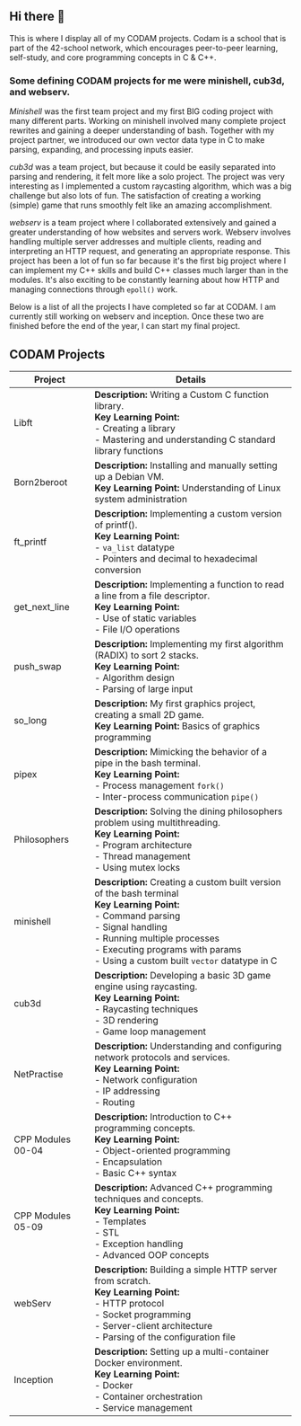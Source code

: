 ## Hi there 👋

This is where I display all of my CODAM projects. Codam is a school that is part of the 42-school network, which encourages peer-to-peer learning, self-study, and core programming concepts in C & C++.

### Some defining CODAM projects for me were minishell, cub3d, and webserv.

*Minishell* was the first team project and my first BIG coding project with many different parts. Working on minishell involved many complete project rewrites and gaining a deeper understanding of bash. Together with my project partner, we introduced our own vector data type in C to make parsing, expanding, and processing inputs easier.

*cub3d* was a team project, but because it could be easily separated into parsing and rendering, it felt more like a solo project. The project was very interesting as I implemented a custom raycasting algorithm, which was a big challenge but also lots of fun. The satisfaction of creating a working (simple) game that runs smoothly felt like an amazing accomplishment.

*webserv* is a team project where I collaborated extensively and gained a greater understanding of how websites and servers work. Webserv involves handling multiple server addresses and multiple clients, reading and interpreting an HTTP request, and generating an appropriate response. This project has been a lot of fun so far because it's the first big project where I can implement my C++ skills and build C++ classes much larger than in the modules. It's also exciting to be constantly learning about how HTTP and managing connections through `epoll()` work.

Below is a list of all the projects I have completed so far at CODAM. I am currently still working on webserv and inception. Once these two are finished before the end of the year, I can start my final project.






## CODAM Projects

| Project        | Details                                                                 |
|--------------------|-------------------------------------------------------------------------|
| Libft              | **Description:** Writing a Custom C function library. <br> **Key Learning Point:**<br> - Creating a library<br> - Mastering and understanding C standard library functions |
| Born2beroot        | **Description:** Installing and manually setting up a Debian VM. <br> **Key Learning Point:** Understanding of Linux system administration |
| ft_printf          | **Description:** Implementing a custom version of printf(). <br> **Key Learning Point:**<br> - `va_list` datatype<br> - Pointers and decimal to hexadecimal conversion |
| get_next_line      | **Description:** Implementing a function to read a line from a file descriptor. <br> **Key Learning Point:**<br> - Use of static variables<br> - File I/O operations |
| push_swap          | **Description:** Implementing my first algorithm (RADIX) to sort 2 stacks. <br> **Key Learning Point:**<br> - Algorithm design<br> - Parsing of large input |
| so_long            | **Description:** My first graphics project, creating a small 2D game. <br> **Key Learning Point:** Basics of graphics programming |
| pipex              | **Description:** Mimicking the behavior of a pipe in the bash terminal. <br> **Key Learning Point:**<br> - Process management `fork()`<br> - Inter-process communication `pipe()` |
| Philosophers       | **Description:** Solving the dining philosophers problem using multithreading. <br> **Key Learning Point:**<br> - Program architecture <br> - Thread management<br> - Using mutex locks |
| minishell          | **Description:** Creating a custom built version of the bash terminal <br> **Key Learning Point:**<br> - Command parsing<br> - Signal handling<br> - Running multiple processes<br> - Executing programs with params <br> - Using a custom built `vector` datatype in C |
| cub3d              | **Description:** Developing a basic 3D game engine using raycasting. <br> **Key Learning Point:**<br> - Raycasting techniques<br> - 3D rendering<br> - Game loop management |
| NetPractise        | **Description:** Understanding and configuring network protocols and services. <br> **Key Learning Point:**<br> - Network configuration<br> - IP addressing<br> - Routing |
| CPP Modules 00-04  | **Description:** Introduction to C++ programming concepts. <br> **Key Learning Point:**<br> - Object-oriented programming<br> - Encapsulation<br> - Basic C++ syntax |
| CPP Modules 05-09  | **Description:** Advanced C++ programming techniques and concepts. <br> **Key Learning Point:**<br> - Templates<br> - STL<br> - Exception handling<br> - Advanced OOP concepts |
| webServ            | **Description:** Building a simple HTTP server from scratch. <br> **Key Learning Point:**<br> - HTTP protocol<br> - Socket programming<br> - Server-client architecture<br> - Parsing of the configuration file |
| Inception          | **Description:** Setting up a multi-container Docker environment. <br> **Key Learning Point:**<br> - Docker<br> - Container orchestration<br> - Service management |
